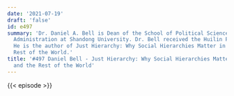 ```yaml
---
date: '2021-07-19'
draft: 'false'
id: e497
summary: 'Dr. Daniel A. Bell is Dean of the School of Political Science and Public
  Administration at Shandong University. Dr. Bell received the Huilin Prize in 2018.
  He is the author of Just Hierarchy: Why Social Hierarchies Matter in China and the
  Rest of the World.'
title: '#497 Daniel Bell - Just Hierarchy: Why Social Hierarchies Matter in China
  and the Rest of the World'
---
```

{{< episode >}}
